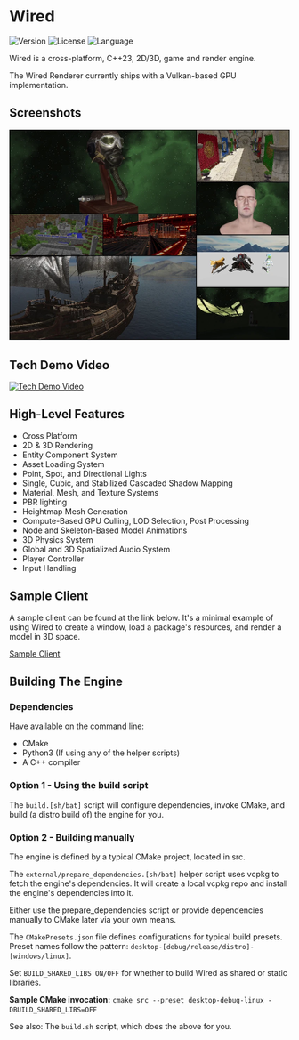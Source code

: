 # Wired

<!-- Version and License Badges -->
![Version](https://img.shields.io/badge/version-0.0.1-green.svg?style=flat-square) 
![License](https://img.shields.io/badge/license-GNU%20GPLv3-green?style=flat-square) 
![Language](https://img.shields.io/badge/language-C++23-green.svg?style=flat-square) 

Wired is a cross-platform, C++23, 2D/3D, game and render engine.

The Wired Renderer currently ships with a Vulkan-based GPU implementation.

## Screenshots

![Alt text](screenshots/collage.webp "Collage")

## Tech Demo Video

[![Tech Demo Video](https://img.youtube.com/vi/R-enitNsDyU/mqdefault.jpg)](https://youtu.be/R-enitNsDyU)

## High-Level Features

- Cross Platform
- 2D & 3D Rendering
- Entity Component System
- Asset Loading System
- Point, Spot, and Directional Lights
- Single, Cubic, and Stabilized Cascaded Shadow Mapping
- Material, Mesh, and Texture Systems
- PBR lighting
- Heightmap Mesh Generation
- Compute-Based GPU Culling, LOD Selection, Post Processing
- Node and Skeleton-Based Model Animations
- 3D Physics System
- Global and 3D Spatialized Audio System
- Player Controller
- Input Handling

## Sample Client

A sample client can be found at the link below. It's a minimal example of using Wired to create a window, load a package's resources, and render a model in 3D space.

[Sample Client](https://github.com/neon-software-dev/Wired/blob/main/samples/sample_client.cpp)
  
## Building The Engine

### Dependencies

Have available on the command line:
- CMake
- Python3 (If using any of the helper scripts)
- A C++ compiler

### Option 1 - Using the build script
The ```build.[sh/bat]``` script will configure dependencies, invoke CMake, and build (a distro build of) the engine for you.

### Option 2 - Building manually
The engine is defined by a typical CMake project, located in src.

The ```external/prepare_dependencies.[sh/bat]``` helper script uses vcpkg to fetch the engine's dependencies. It will create a local vcpkg repo and install the engine's dependencies into it.

Either use the prepare_dependencies script or provide dependencies manually to CMake later via your own means.

The ```CMakePresets.json``` file defines configurations for typical build presets. Preset names follow the pattern: ```desktop-[debug/release/distro]-[windows/linux]```.

Set ```BUILD_SHARED_LIBS ON/OFF``` for whether to build Wired as shared or static libraries.

**Sample CMake invocation:**
``` cmake src --preset desktop-debug-linux -DBUILD_SHARED_LIBS=OFF ```

See also: The ```build.sh``` script, which does the above for you.
